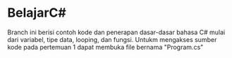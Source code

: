 # BelajarC#

Branch ini berisi contoh kode dan penerapan dasar-dasar bahasa C# mulai dari variabel, tipe data, looping, dan fungsi. Untukm mengakses sumber kode pada pertemuan 1 dapat membuka file bernama "Program.cs"